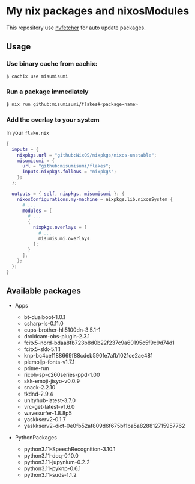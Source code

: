 # My nix packages and nixosModules

This repository use [nvfetcher](https://github.com/berberman/nvfetcher.git) for auto update packages.

## Usage

### Use binary cache from cachix:

```sh
$ cachix use misumisumi
```

### Run a package immediately

```sh
$ nix run github:misumisumi/flakes#<package-name>
```

### Add the overlay to your system

In your `flake.nix`

```nix
{
  inputs = {
    nixpkgs.url = "github:NixOS/nixpkgs/nixos-unstable";
    misumisumi = {
      url = "github:misumisumi/flakes";
      inputs.nixpkgs.follows = "nixpkgs";
    };
  };

  outputs = { self, nixpkgs, misumisumi }: {
    nixosConfigurations.my-machine = nixpkgs.lib.nixosSystem {
      # ...
      modules = [
        # ...
        {
          nixpkgs.overlays = [
            # ...
            misumisumi.overlays
          ];
        }
      ];
    };
  };
}

```

## Available packages

- Apps

  - bt-dualboot-1.0.1
  - csharp-ls-0.11.0
  - cups-brother-hll5100dn-3.5.1-1
  - droidcam-obs-plugin-2.3.1
  - fcitx5-nord-bdaa8fb723b8d0b22f237c9a60195c5f9c9d74d1
  - fcitx5-skk-5.1.1
  - knp-bc4cef188669f88cdeb590fe7afb1021ce2ae481
  - plemoljp-fonts-v1.7.1
  - prime-run
  - ricoh-sp-c260series-ppd-1.00
  - skk-emoji-jisyo-v0.0.9
  - snack-2.2.10
  - tkdnd-2.9.4
  - unityhub-latest-3.7.0
  - vrc-get-latest-v1.6.0
  - wavesurfer-1.8.8p5
  - yaskkserv2-0.1.7
  - yaskkserv2-dict-0e0fb52af809d6f675bf1ba5a828812715957762

- PythonPackages

  - python3.11-SpeechRecognition-3.10.1
  - python3.11-doq-0.10.0
  - python3.11-jupynium-0.2.2
  - python3.11-pyknp-0.6.1
  - python3.11-suds-1.1.2

